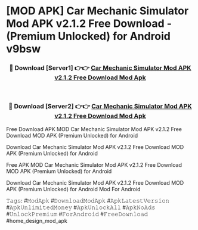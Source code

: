 # [MOD APK] Car Mechanic Simulator Mod APK v2.1.2 Free Download - (Premium Unlocked) for Android v9bsw



<div align="center">
<h3>🔴 Download [Server1] 👉👉 <a href="https://momento.my/?title=Car_Mechanic_Simulator_Mod_APK_v2.1.2_Free_Download">Car Mechanic Simulator Mod APK v2.1.2 Free Download Mod Apk</a></h3><br>

<h3>🔴 Download [Server2] 👉👉 <a href="https://momento.my/?title=Car_Mechanic_Simulator_Mod_APK_v2.1.2_Free_Download">Car Mechanic Simulator Mod APK v2.1.2 Free Download Mod Apk</a></h3>
</div>



Free Download APK MOD Car Mechanic Simulator Mod APK v2.1.2 Free Download MOD APK (Premium Unlocked) for Android

Download Car Mechanic Simulator Mod APK v2.1.2 Free Download MOD APK (Premium Unlocked) for Android

Free APK MOD Car Mechanic Simulator Mod APK v2.1.2 Free Download MOD APK (Premium Unlocked) for Android

Download Car Mechanic Simulator Mod APK v2.1.2 Free Download MOD APK (Premium Unlocked) for Android Mod For Android

𝚃𝚊𝚐𝚜: #𝙼𝚘𝚍𝙰𝚙𝚔 #𝙳𝚘𝚠𝚗𝚕𝚘𝚊𝚍𝙼𝚘𝚍𝙰𝚙𝚔 #𝙰𝚙𝚔𝙻𝚊𝚝𝚎𝚜𝚝𝚅𝚎𝚛𝚜𝚒𝚘𝚗 #𝙰𝚙𝚔𝚄𝚗𝚕𝚒𝚖𝚒𝚝𝚎𝚍𝙼𝚘𝚗𝚎𝚢 #𝙰𝚙𝚔𝚄𝚗𝚕𝚘𝚌𝚔𝙰𝚕𝚕 #𝙰𝚙𝚔𝙽𝚘𝙰𝚍𝚜 #𝚄𝚗𝚕𝚘𝚌𝚔𝙿𝚛𝚎𝚖𝚒𝚞𝚖 #𝙵𝚘𝚛𝙰𝚗𝚍𝚛𝚘𝚒𝚍 #𝙵𝚛𝚎𝚎𝙳𝚘𝚠𝚗𝚕𝚘𝚊𝚍 #home_design_mod_apk
